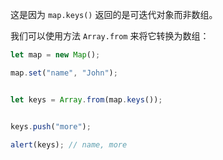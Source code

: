 
这是因为 `map.keys()` 返回的是可迭代对象而非数组。

我们可以使用方法 `Array.from` 来将它转换为数组：


```js
let map = new Map();

map.set("name", "John");


let keys = Array.from(map.keys());


keys.push("more");

alert(keys); // name, more
```
